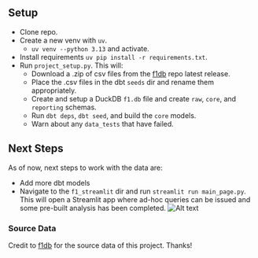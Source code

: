
## Setup
- Clone repo.
- Create a new venv with `uv`.
  - `uv venv --python 3.13` and activate.
- Install requirements `uv pip install -r requirements.txt`.
- Run `project_setup.py`. This will:
  - Download a .zip of csv files from the [f1db](https://github.com/f1db/f1db) repo latest release.
  - Place the .csv files in the dbt `seeds` dir and rename them appropriately.
  - Create and setup a DuckDB `f1.db` file and create `raw`, `core`, and `reporting` schemas.
  - Run `dbt deps`, `dbt seed`, and build the `core` models.
  - Warn about any `data_tests` that have failed.

## Next Steps
As of now, next steps to work with the data are:
- Add more dbt models
- Navigate to the `f1_streamlit` dir and run `streamlit run main_page.py`. This will open a Streamlit app where ad-hoc queries can be issued and some pre-built analysis has been completed.
![Alt text](https://github.com/lucasasmith/f1-analytics/assets/streamlit_demo.png)

### Source Data
Credit to [f1db](https://github.com/f1db/f1db) for the source data of this project. Thanks!
